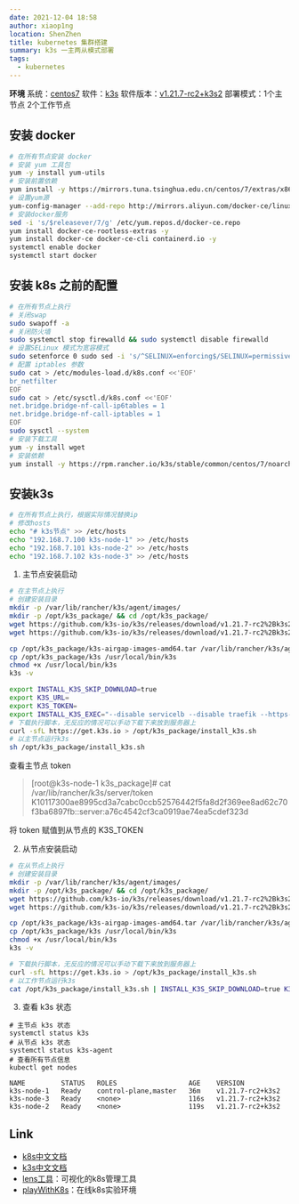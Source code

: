 ```yaml
---
date: 2021-12-04 18:58
author: xiaop1ng
location: ShenZhen
title: kubernetes 集群搭建
summary: k3s 一主两从模式部署
tags:
  - kubernetes
---
```


**环境**
系统：[centos7](http://isoredirect.centos.org/centos/7/isos/x86_64/)
软件：[k3s](https://k3s.io/) 
软件版本：[v1.21.7-rc2+k3s2](https://github.com/k3s-io/k3s/releases/tag/v1.21.7-rc2%2Bk3s2)
部署模式：1个主节点 2个工作节点

## 安装 docker

```sh
# 在所有节点安装 docker
# 安装 yum 工具包
yum -y install yum-utils
# 安装前置依赖
yum install -y https://mirrors.tuna.tsinghua.edu.cn/centos/7/extras/x86_64/Packages/slirp4netns-0.4.3-4.el7_8.x86_64.rpm yum install -y https://mirrors.tuna.tsinghua.edu.cn/centos/7/extras/x86_64/Packages/fuse-overlayfs-0.7.2-6.el7_8.x86_64.rpm
# 设置yum源
yum-config-manager --add-repo http://mirrors.aliyun.com/docker-ce/linux/centos/docker-ce.repo
# 安装docker服务
sed -i 's/$releasever/7/g' /etc/yum.repos.d/docker-ce.repo 
yum install docker-ce-rootless-extras -y 
yum install docker-ce docker-ce-cli containerd.io -y
systemctl enable docker
systemctl start docker
```

## 安装 k8s 之前的配置

```sh
# 在所有节点上执行
# 关闭swap
sudo swapoff -a
# 关闭防火墙
sudo systemctl stop firewalld && sudo systemctl disable firewalld
# 设置SELinux 模式为宽容模式
sudo setenforce 0 sudo sed -i 's/^SELINUX=enforcing$/SELINUX=permissive/' /etc/selinux/config
# 配置 iptables 参数
sudo cat > /etc/modules-load.d/k8s.conf <<'EOF'
br_netfilter
EOF
sudo cat > /etc/sysctl.d/k8s.conf <<'EOF'
net.bridge.bridge-nf-call-ip6tables = 1
net.bridge.bridge-nf-call-iptables = 1
EOF
sudo sysctl --system
# 安装下载工具
yum -y install wget
# 安装依赖
yum install -y https://rpm.rancher.io/k3s/stable/common/centos/7/noarch/k3s-selinux-0.4-1.el7.noarch.rpm
```

## 安装k3s

```sh
# 在所有节点上执行，根据实际情况替换ip
# 修改hosts
echo "# k3s节点" >> /etc/hosts
echo "192.168.7.100 k3s-node-1" >> /etc/hosts
echo "192.168.7.101 k3s-node-2" >> /etc/hosts
echo "192.168.7.102 k3s-node-3" >> /etc/hosts
```

1. 主节点安装启动

```sh
# 在主节点上执行
# 创建安装目录
mkdir -p /var/lib/rancher/k3s/agent/images/
mkdir -p /opt/k3s_package/ && cd /opt/k3s_package/
wget https://github.com/k3s-io/k3s/releases/download/v1.21.7-rc2%2Bk3s2/k3s-airgap-images-amd64.tar
wget https://github.com/k3s-io/k3s/releases/download/v1.21.7-rc2%2Bk3s2/k3s

cp /opt/k3s_package/k3s-airgap-images-amd64.tar /var/lib/rancher/k3s/agent/images/ 
cp /opt/k3s_package/k3s /usr/local/bin/k3s
chmod +x /usr/local/bin/k3s
k3s -v

export INSTALL_K3S_SKIP_DOWNLOAD=true 
export K3S_URL= 
export K3S_TOKEN= 
export INSTALL_K3S_EXEC="--disable servicelb --disable traefik --https-listen-port 10443 --docker"
# 下载执行脚本，无反应的情况可以手动下载下来放到服务器上
curl -sfL https://get.k3s.io > /opt/k3s_package/install_k3s.sh
# 以主节点运行k3s
sh /opt/k3s_package/install_k3s.sh
```

查看主节点 token
> [root@k3s-node-1 k3s_package]# cat /var/lib/rancher/k3s/server/token
K10117300ae8995cd3a7cabc0ccb52576442f5fa8d2f369ee8ad62c70f3ba6897fb::server:a76c4542cf3ca0919ae74ea5cdef323d

将 token 赋值到从节点的 K3S_TOKEN

2. 从节点安装启动
```sh
# 在从节点上执行
# 创建安装目录
mkdir -p /var/lib/rancher/k3s/agent/images/
mkdir -p /opt/k3s_package/ && cd /opt/k3s_package/
wget https://github.com/k3s-io/k3s/releases/download/v1.21.7-rc2%2Bk3s2/k3s-airgap-images-amd64.tar
wget https://github.com/k3s-io/k3s/releases/download/v1.21.7-rc2%2Bk3s2/k3s

cp /opt/k3s_package/k3s-airgap-images-amd64.tar /var/lib/rancher/k3s/agent/images/ 
cp /opt/k3s_package/k3s /usr/local/bin/k3s
chmod +x /usr/local/bin/k3s
k3s -v

# 下载执行脚本，无反应的情况可以手动下载下来放到服务器上
curl -sfL https://get.k3s.io > /opt/k3s_package/install_k3s.sh
# 以工作节点运行k3s
cat /opt/k3s_package/install_k3s.sh | INSTALL_K3S_SKIP_DOWNLOAD=true K3S_URL=https://k3s-node-1:10443 K3S_TOKEN=K10117300ae8995cd3a7cabc0ccb52576442f5fa8d2f369ee8ad62c70f3ba6897fb::server:a76c4542cf3ca0919ae74ea5cdef323d sh -
```

3. 查看 k3s 状态
```
# 主节点 k3s 状态
systemctl status k3s
# 从节点 k3s 状态
systemctl status k3s-agent
# 查看所有节点信息
kubectl get nodes

NAME         STATUS   ROLES                  AGE    VERSION
k3s-node-1   Ready    control-plane,master   36m    v1.21.7-rc2+k3s2
k3s-node-3   Ready    <none>                 116s   v1.21.7-rc2+k3s2
k3s-node-2   Ready    <none>                 119s   v1.21.7-rc2+k3s2
```

## Link

- [k8s中文文档](https://kubernetes.io/zh-cn/docs/home/)
- [k3s中文文档](https://docs.rancher.cn/docs/k3s/_index)
- [lens工具](https://k8slens.dev/)：可视化的k8s管理工具
- [playWithK8s](https://labs.play-with-k8s.com/)：在线k8s实验环境
